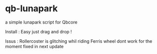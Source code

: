 # qb-lunapark
a simple lunapark script for Qbcore

Install :
Easy just drag and drop !

Issus :
Rollercoster is glitching whil riding
Ferris wheel dont work for the moment fixed in next update



